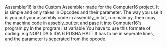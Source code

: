 Assembler16 is the Custom Assembler made for the Computer16 project.
It is simple and only takes in Opcodes and their parameter.
The way you use it is you put your assembly code in assembly_in.txt, run main.py, then copy the machine code in assebly_out.txt and pase it into Computer16's program.py in the program list variable
You have to use this formate of coding:
e.g
NOP
LDA 5
IDA 6
PUSHA
HALT
It has to be in seperate lines, and the parameter is seperated from the opcode.
